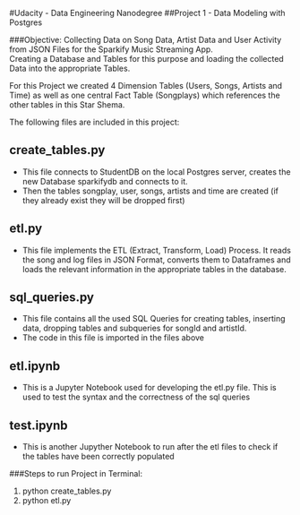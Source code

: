 #Udacity - Data Engineering Nanodegree
##Project 1 - Data Modeling with Postgres

###Objective: Collecting Data on Song Data, Artist Data and User Activity from JSON Files for the Sparkify Music Streaming App. <br>
Creating a Database and Tables for this purpose and loading the collected Data into the appropriate Tables.

For this Project we created 4 Dimension Tables (Users, Songs, Artists and Time) as well as one central Fact Table (Songplays) which references the other tables in this Star Shema. 

The following files are included in this project:

create_tables.py 
----------------
- This file connects to StudentDB on the local Postgres server, creates the new Database sparkifydb and connects to it.
- Then the tables songplay, user, songs, artists and time are created (if they already exist they will be dropped first)

etl.py
-------
- This file implements the ETL (Extract, Transform, Load) Process. It reads the song and log files in JSON Format, converts them to Dataframes and loads the relevant information in the appropriate tables in the database. 

sql_queries.py
---------------
- This file contains all the used SQL Queries for creating tables, inserting data, dropping tables and subqueries for songId and artistId.
- The code in this file is imported in the files above

etl.ipynb
----------
- This is a Jupyter Notebook used for developing the etl.py file. This is used to test the syntax and the correctness of the sql queries

test.ipynb
-----------
- This is another Jupyther Notebook to run after the etl files to check if the tables have been correctly populated



###Steps to run Project in Terminal:
1. python create_tables.py
2. python etl.py